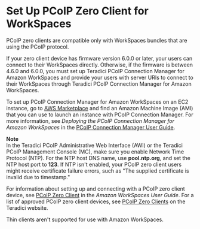 # Set Up PCoIP Zero Client for WorkSpaces<a name="set-up-pcoip-zero-client"></a>

PCoIP zero clients are compatible only with WorkSpaces bundles that are using the PCoIP protocol\.

If your zero client device has firmware version 6\.0\.0 or later, your users can connect to their WorkSpaces directly\. Otherwise, if the firmware is between 4\.6\.0 and 6\.0\.0, you must set up Teradici PCoIP Connection Manager for Amazon WorkSpaces and provide your users with server URIs to connect to their WorkSpaces through Teradici PCoIP Connection Manager for Amazon WorkSpaces\.

To set up PCoIP Connection Manager for Amazon WorkSpaces on an EC2 instance, go to [AWS Marketplace](https://aws.amazon.com/marketplace/pp/B00O9E9JZ0) and find an Amazon Machine Image \(AMI\) that you can use to launch an instance with PCoIP Connection Manager\. For more information, see *Deploying the PCoIP Connection Manager for Amazon WorkSpaces* in the [PCoIP Connection Manager User Guide](https://www.teradici.com/web-help/Connecting_ZC_AWS_HTML5/TER1408002_Connecting_ZC_AWS.htm)\.

**Note**  
In the Teradici PCoIP Administrative Web Interface \(AWI\) or the Teradici PCoIP Management Console \(MC\), make sure you enable Network Time Protocol \(NTP\)\. For the NTP host DNS name, use **pool\.ntp\.org**, and set the NTP host port to **123**\. If NTP isn't enabled, your PCoIP zero client users might receive certificate failure errors, such as "The supplied certificate is invalid due to timestamp\."

For information about setting up and connecting with a PCoIP zero client device, see [PCoIP Zero Client](https://docs.aws.amazon.com/workspaces/latest/userguide/amazon-workspaces-pcoip-zero-client.html) in the *Amazon WorkSpaces User Guide*\. For a list of approved PCoIP zero client devices, see [PCoIP Zero Clients](https://www.teradici.com/resource-center/product-service-finder/pcoip-zero-clients) on the Teradici website\.

Thin clients aren't supported for use with Amazon WorkSpaces\.